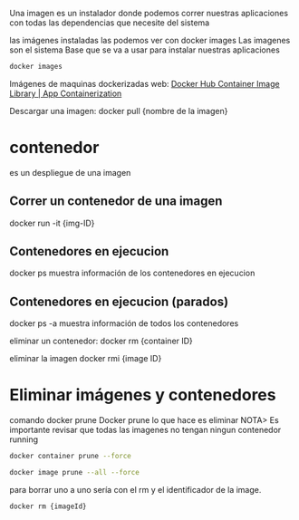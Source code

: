 

Una imagen es un instalador donde  podemos correr nuestras aplicaciones con todas las dependencias que necesite del sistema

las imágenes instaladas las podemos ver con  docker images
Las imagenes son el sistema Base que se va a usar para instalar nuestras aplicaciones

```sh fold:"Docker - ver las imagenes instaladas"
docker images
```


Imágenes de maquinas dockerizadas
web: [Docker Hub Container Image Library | App Containerization](https://hub.docker.com/)


Descargar una imagen: 
docker pull {nombre de la imagen}

# contenedor
es un despliegue de una imagen 

## Correr un contenedor de una imagen
docker run -it {img-ID}


## Contenedores en ejecucion
docker ps
muestra información de los contenedores en ejecucion
## Contenedores en ejecucion (parados)
docker ps -a
muestra información de todos los contenedores

eliminar un contenedor:
docker rm {container ID}

eliminar la imagen docker rmi {image ID}

# Eliminar imágenes y contenedores
comando docker prune
Docker prune lo que hace es eliminar
NOTA> Es importante revisar que todas las imagenes no tengan ningun contenedor running

```sh fold:"Docker - Eliminar todos los contenedores"
docker container prune --force
```


```sh fold:"Docker - Eliminar todas las imagenes"
docker image prune --all --force
```

para borrar uno a uno sería con el rm y el identificador de la image.

```sh fold:"Docker - Eliminar una imagen"
docker rm {imageId}
```